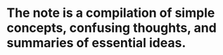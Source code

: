 # The note is a compilation of simple concepts, confusing thoughts, and summaries of essential ideas.  

